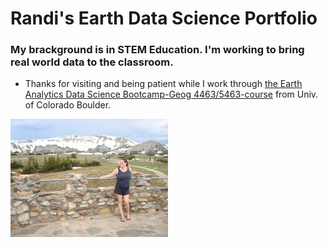 # Randi's Earth Data Science Portfolio
### My brackground is in STEM Education. I'm working to bring real world data to the classroom.
* Thanks for visiting and being patient while I work through [the Earth Analytics Data Science Bootcamp-Geog 4463/5463-course](https://earthlab.colorado.edu/earth-data-analytics-professional-graduate-certificate?utm_source=earthdatascience&utm_medium=website&utm_campaign=certificate-2022&utm_id=certificate-2022) from Univ. of Colorado Boulder.
<img src="/img/003-WYsm.jpg" alt="Snow on mountains in Wyoming in July" width="50%"/> 

